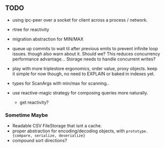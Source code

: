 ## TODO

- using ipc-peer over a socket for client across a process / network.

- rtree for reactivity
- migration abstraction for MIN/MAX

- queue up commits to wait til after previous emits to prevent infinite loop issues. though also warn about it.
	Should we? This reduces concurrency performance advantage... Storage needs to handle concurrent writes?



- play with more triplestore ergonomics, order value, proxy objects.
	keep it simple for now though, no need to EXPLAIN or baked in indexes yet.

- types for ScanArgs with min/max for scanning..

- use reactive-magic strategy for composing queries more naturally.
	- get reactivity?

### Sometime Maybe
- Readable CSV FileStorage that isnt a cache.
- proper abstraction for encoding/decoding objects, with `prototype.{compare, serialize, deserialize}`
- compound sort directions?
